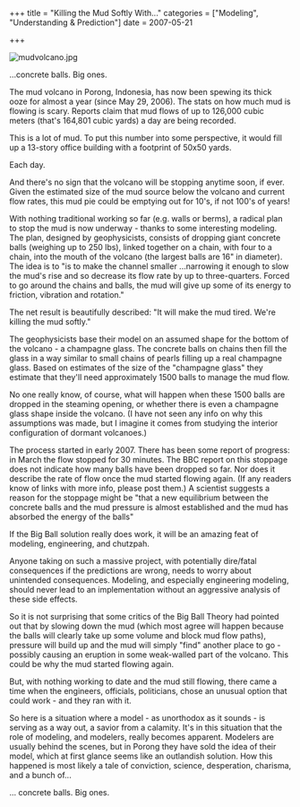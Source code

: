 +++
title = "Killing the Mud Softly With..."
categories = ["Modeling", "Understanding & Prediction"]
date = 2007-05-21


+++


<img alt="mudvolcano.jpg" src="https://www.fractalog.com/jpg/mudvolcano.jpg" />

...concrete balls. Big ones.
     
The mud volcano in Porong, Indonesia, has now been spewing its thick ooze for almost a year (since May 29, 2006). The stats on how much mud is flowing is scary. Reports claim that mud flows of up to 126,000 cubic meters (that's 164,801 cubic yards) a day are being recorded.
      
This is a lot of mud. To put this number into some perspective, it would fill up a 13-story office building with a footprint of 50x50 yards.
     
Each day. 
     
And there's no sign that the volcano will be stopping anytime soon, if ever. Given the estimated size of the mud source below the volcano and current flow rates, this mud pie could be emptying out for 10's, if not 100's of years!
        
With nothing traditional working so far (e.g. walls or berms), a radical plan to stop the mud is now underway - thanks to some interesting modeling. The plan, designed by geophysicists, consists of dropping giant concrete balls (weighing up to 250 lbs), linked together on a chain, with four to a chain, into the mouth of the volcano (the largest balls are 16&quot; in diameter). The idea is to &quot;is to make the channel smaller ...narrowing it enough to slow the mud's rise and so decrease its flow rate by up to three-quarters. Forced to go around the chains and balls, the mud will give up some of its energy to friction, vibration and rotation.&quot;
       
The net result is beautifully described: &quot;It will make the mud tired. We're killing the mud softly.&quot; 
      
The geophysicists base their model on an assumed shape for the bottom of the volcano - a champagne glass. The concrete balls on chains then fill the glass in a way similar to small chains of pearls filling up a real champagne glass. Based on estimates of the size of the &quot;champagne glass&quot; they estimate that they'll need approximately 1500 balls to manage the mud flow.
     
No one really know, of course, what will happen when these 1500 balls are dropped in the steaming opening, or whether there is even a champagne glass shape inside the volcano. (I have not seen any info on why this assumptions was made, but I imagine it comes from studying the interior configuration of dormant volcanoes.)
 
The process started in early 2007. There has been some report of progress: in March the flow stopped for 30 minutes. The BBC report on this stoppage does not indicate how many balls have been dropped so far. Nor does it describe the rate of flow once the mud started flowing again. (If any readers know of links with more info, please post them.) A scientist suggests a reason for the stoppage might be &quot;that a new equilibrium between the concrete balls and the mud pressure is almost established and the mud has absorbed the energy of the balls&quot;
 
If the Big Ball solution really does work, it will be an amazing feat of modeling, engineering, and chutzpah.
     
Anyone taking on such a massive project, with potentially dire/fatal consequences if the predictions are wrong, needs to worry about unintended consequences. Modeling, and especially engineering modeling, should never lead to an implementation without an aggressive analysis of these side effects.
    
So it is not surprising that some critics of the Big Ball Theory had pointed out that by slowing down the mud (which most agree will happen because the balls will clearly take up some volume and block mud flow paths), pressure will build up and the mud will simply &quot;find&quot; another place to go - possibly causing an eruption in some weak-walled part of the volcano. This could be why the mud started flowing again. 
    
But, with nothing working to date and the mud still flowing, there came a time when the engineers, officials, politicians, chose an unusual option that could work - and they ran with it.
    
So here is a situation where a model - as unorthodox as it sounds - is serving as a way out, a savior from a calamity. It's in this situation that the role of modeling, and modelers, really becomes apparent. Modelers are usually behind the scenes, but in Porong they have sold the idea of their model, which at first glance seems like an outlandish solution. How this happened is most likely a tale of conviction, science, desperation, charisma, and a bunch of... 
    
... concrete balls. Big ones.
